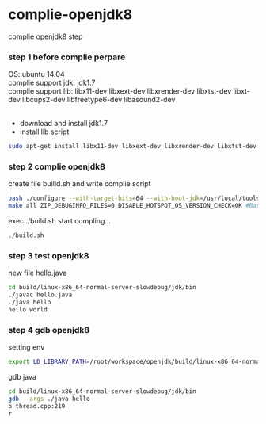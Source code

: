 # complie-openjdk8
complie openjdk8 step

### step 1 before complie perpare
OS: ubuntu 14.04</br>
complie support jdk: jdk1.7</br>
complie support lib: libx11-dev libxext-dev libxrender-dev libxtst-dev libxt-dev libcups2-dev libfreetype6-dev libasound2-dev</br></br>
* download and install jdk1.7
* install lib script
```Bash
sudo apt-get install libx11-dev libxext-dev libxrender-dev libxtst-dev libxt-dev libcups2-dev libfreetype6-dev libasound2-dev
```

### step 2 complie openjdk8
create file builld.sh and write complie script
```Bash
bash ./configure --with-target-bits=64 --with-boot-jdk=/usr/local/tools/jdk1.7.0_80/ --with-debug-level=slowdebug --enable-debug-symbols ZIP_DEBUGINFO_FILES=0
make all ZIP_DEBUGINFO_FILES=0 DISABLE_HOTSPOT_OS_VERSION_CHECK=OK #Bash
```
exec ./build.sh start compling... 
```Bash
./build.sh
```

### step 3 test openjdk8
new file hello.java
```Bash
cd build/linux-x86_64-normal-server-slowdebug/jdk/bin
./javac hello.java
./java hello
hello world
```

### step 4 gdb openjdk8
setting env
```Bash
export LD_LIBRARY_PATH=/root/workspace/openjdk/build/linux-x86_64-normal-server-slowdebug/hotspot/linux_amd64_compiler2/debug
```
gdb java
```Bash
cd build/linux-x86_64-normal-server-slowdebug/jdk/bin
gdb --args ./java hello
b thread.cpp:219
r
```

